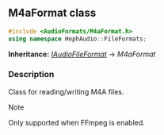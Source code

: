 ## M4aFormat class
```c++
#include <AudioFormats/M4aFormat.h>
using namespace HephAudio::FileFormats;
```
**Inheritance:** *[IAudioFileFormat](/docs/HephAudio/AudioFormats/IAudioFileFormat.md)* -> *M4aFormat*

### Description
Class for reading/writing M4A files.

> [!NOTE]
> Only supported when FFmpeg is enabled.
